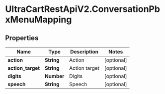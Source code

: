 # UltraCartRestApiV2.ConversationPbxMenuMapping

## Properties
Name | Type | Description | Notes
------------ | ------------- | ------------- | -------------
**action** | **String** | Action | [optional] 
**action_target** | **String** | Action target | [optional] 
**digits** | **Number** | Digits | [optional] 
**speech** | **String** | Speech | [optional] 


